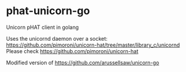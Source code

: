 # phat-unicorn-go
Unicorn pHAT client in golang

Uses the unicornd daemon over a socket: https://github.com/pimoroni/unicorn-hat/tree/master/library_c/unicornd
Please check https://github.com/pimoroni/unicorn-hat

Modified version of https://github.com/arussellsaw/unicorn-go
